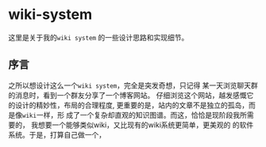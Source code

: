 # wiki-system
这里是关于我的`wiki system` 的一些设计思路和实现细节。

## 序言
之所以想设计这么一个`wiki system`，完全是突发奇想，只记得
某一天浏览聊天群的消息时，看到一个群友分享了一个博客网站。
仔细浏览这个网站，越发感慨它的设计的精妙性，布局的合理程度,
更重要的是，站内的文章不是独立的孤岛，而是像`wiki`一样，形
成了一个复杂却直观的知识图谱。而这，恰恰是现阶段我所需要的，
我想要一个能够类似wiki，又比现有的wiki系统更简单，更美观的
的软件系统。于是，打算自己做一个，

